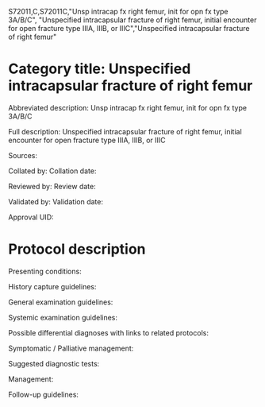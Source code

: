 S72011,C,S72011C,"Unsp intracap fx right femur, init for opn fx type 3A/B/C", "Unspecified intracapsular fracture of right femur, initial encounter for open fracture type IIIA, IIIB, or IIIC","Unspecified intracapsular fracture of right femur"
# Category title: Unspecified intracapsular fracture of right femur

Abbreviated description: Unsp intracap fx right femur, init for opn fx type 3A/B/C

Full description: Unspecified intracapsular fracture of right femur, initial encounter for open fracture type IIIA, IIIB, or IIIC

Sources:

Collated by:
Collation date:

Reviewed by:
Review date:

Validated by:
Validation date:

Approval UID:

# Protocol description

Presenting conditions:

History capture guidelines:

General examination guidelines:

Systemic examination guidelines:

Possible differential diagnoses with links to related protocols:

Symptomatic / Palliative management:

Suggested diagnostic tests:

Management:

Follow-up guidelines:
